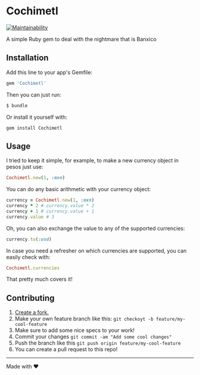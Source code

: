 # Cochimetl
[![Maintainability](https://api.codeclimate.com/v1/badges/d97adf18f2090bf80704/maintainability)](https://codeclimate.com/github/JahlHernandez/Cochimetl/maintainability)

A simple Ruby gem to deal with the nightmare that is Banxico


## Installation

Add this line to your app's Gemfile:

```ruby
gem 'Cochimetl'
```

Then you can just run:

```ruby
$ bundle
```

Or install it yourself with:

```
gem install Cochimetl
```

## Usage

I tried to keep it simple, for example, to make a new currency object in pesos just use:
```ruby
Cochimetl.new(1, :mxn)
```

You can do any basic arithmetic with your currency object:
```ruby
currency = Cochimetl.new(1, :mxn)
currency * 2 # currency.value * 2
currency + 1 # currency.value + 1
currency.value # 3
```

Oh, you can also exchange the value to any of the supported currencies:
```ruby
currency.to(:usd)
```

In case you need a refresher on which currencies are supported, you can easily check with:
```ruby
Cochimetl.currencies
```
That pretty much covers it!

## Contributing

1. [Create a fork.](https://github.com/JahlHernandez/Cochimetl/fork)
2. Make your own feature branch like this: `git checkoyt -b feature/my-cool-feature`
3. Make sure to add some nice specs to your work!
4. Commit your changes `git commit -am "Add some cool changes"`
5. Push the branch like this `git push origin feature/my-cool-feature`
6. You can create a pull request to this repo!

___
Made with :heart:
